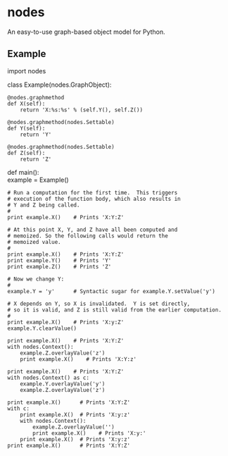 nodes
=====

An easy-to-use graph-based object model for Python.

Example
-------

 import nodes

 class Example(nodes.GraphObject):

    @nodes.graphmethod
    def X(self):
        return 'X:%s:%s' % (self.Y(), self.Z())
  
    @nodes.graphmethod(nodes.Settable)
    def Y(self):
        return 'Y'
        
    @nodes.graphmethod(nodes.Settable)
    def Z(self):
        return 'Z'

 def main():                     
    example = Example()
    
    # Run a computation for the first time.  This triggers
    # execution of the function body, which also results in
    # Y and Z being called.
    #
    print example.X()    # Prints 'X:Y:Z'
    
    # At this point X, Y, and Z have all been computed and 
    # memoized. So the following calls would return the 
    # memoized value.
    #
    print example.X()    # Prints 'X:Y:Z'
    print example.Y()    # Prints 'Y' 
    print example.Z()    # Prints 'Z' 
    
    # Now we change Y:
    #
    example.Y = 'y'      # Syntactic sugar for example.Y.setValue('y')   
    
    # X depends on Y, so X is invalidated.  Y is set directly, 
    # so it is valid, and Z is still valid from the earlier computation.
    #
    print example.X()    # Prints 'X:y:Z'
    example.Y.clearValue()
    
    print example.X()    # Prints 'X:Y:Z'
    with nodes.Context():
        example.Z.overlayValue('z')
        print example.X()    # Prints 'X:Y:z'
    
    print example.X()    # Prints 'X:Y:Z'    
    with nodes.Context() as c:
        example.Y.overlayValue('y')
        example.Z.overlayValue('z')
    
    print example.X()      # Prints 'X:Y:Z'
    with c:
        print example.X()  # Prints 'X:y:z'
        with nodes.Context():
            example.Z.overlayValue('')
            print example.X()    # Prints 'X:y:'
        print example.X()  # Prints 'X:y:z'
    print example.X()      # Prints 'X:Y:Z'
    

    
